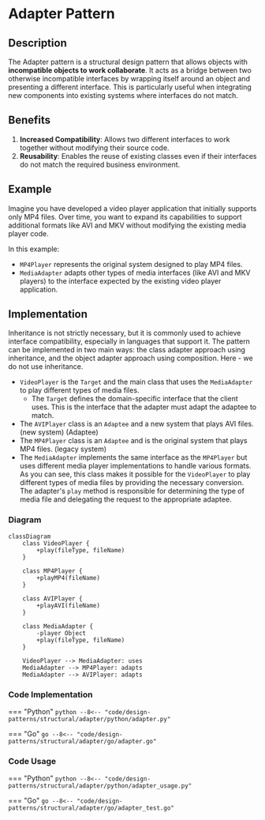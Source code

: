 # Adapter Pattern

## Description

The Adapter pattern is a structural design pattern that allows objects with **incompatible objects to work collaborate**. It acts as a bridge between two otherwise incompatible interfaces by wrapping itself around an object and presenting a different interface. This is particularly useful when integrating new components into existing systems where interfaces do not match.


## Benefits

1. **Increased Compatibility**: Allows two different interfaces to work together without modifying their source code.
2. **Reusability**: Enables the reuse of existing classes even if their interfaces do not match the required business environment.

## Example

Imagine you have developed a video player application that initially supports only MP4 files. Over time, you want to expand its capabilities to support additional formats like AVI and MKV without modifying the existing media player code.

In this example:

- `MP4Player` represents the original system designed to play MP4 files.
- `MediaAdapter` adapts other types of media interfaces (like AVI and MKV players) to the interface expected by the existing video player application.

## Implementation

Inheritance is not strictly necessary, but it is commonly used to achieve interface compatibility, especially in languages that support it. The pattern can be implemented in two main ways: the class adapter approach using inheritance, and the object adapter approach using composition.
Here - we do not use inheritance.

- `VideoPlayer` is the `Target` and the main class that uses the `MediaAdapter` to play different types of media files.
    - The `Target` defines the domain-specific interface that the client uses. This is the interface that the adapter must adapt the adaptee to match. 
- The `AVIPlayer` class is an `Adaptee` and a new system that plays AVI files. (new system) (Adaptee)
- The `MP4Player` class is an `Adaptee` and is the original system that plays MP4 files. (legacy system)
- The `MediaAdapter` implements the same interface as the `MP4Player` but uses different media player implementations to handle various formats. As you can see, this class makes it possible for the `VideoPlayer` to play different types of media files by providing the necessary conversion. The adapter's `play` method is responsible for determining the type of media file and delegating the request to the appropriate adaptee.

### Diagram

<!-- 2. A mermaid diagram -->
```mermaid
classDiagram
    class VideoPlayer {
        +play(fileType, fileName)
    }

    class MP4Player {
        +playMP4(fileName)
    }

    class AVIPlayer {
        +playAVI(fileName)
    }

    class MediaAdapter {
        -player Object
        +play(fileType, fileName)
    }

    VideoPlayer --> MediaAdapter: uses
    MediaAdapter --> MP4Player: adapts
    MediaAdapter --> AVIPlayer: adapts
```

### Code Implementation

=== "Python"
    ```python
    --8<-- "code/design-patterns/structural/adapter/python/adapter.py"
    ```

=== "Go"
    ```go
    --8<-- "code/design-patterns/structural/adapter/go/adapter.go"
    ```

### Code Usage

=== "Python"
    ```python
    --8<-- "code/design-patterns/structural/adapter/python/adapter_usage.py"
    ```

=== "Go"
    ```go
    --8<-- "code/design-patterns/structural/adapter/go/adapter_test.go"
    ```